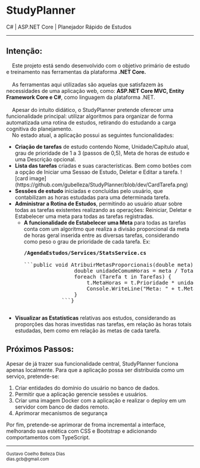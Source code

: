 <h1>StudyPlanner</h1> 
C# | ASP.NET Core | Planejador Rápido de Estudos
<hr>
<h2>Intenção:</h2>
<span>
&nbsp; &nbsp; Este projeto está sendo desenvolvido com o objetivo primário de estudo
e treinamento nas ferramentas da plataforma <strong>.NET Core.</strong>
<br/><br/>
&nbsp; &nbsp; As ferramentas aqui utilizadas são aquelas que satisfazem às necessidades
de uma aplicação web, como: <strong>ASP.NET Core MVC, Entity Framework Core e C#</strong>,
como linguagem da plataforma .NET. 
<br/><br/>
&nbsp; &nbsp; Apesar do intuito didático, o StudyPlanner pretende oferecer uma funcionalidade
principal: utilizar algoritmos para organizar de forma automatizada uma rotina 
de estudos, retirando do estudando a carga cognitiva do planejamento.<br/>
</span>
&nbsp; &nbsp; No estado atual, a aplicação possui as seguintes funcionalidades:
<ul>
    <li>
    <strong>Criação de tarefas</strong> de estudo contendo Nome, Unidade/Capítulo atual, grau de prioridade de
    1 a 3 (passos de 0,5), Meta de horas de estudo e uma Descrição opcional.
    </li>
    <li>
    <strong>Lista das tarefas</strong> criadas e suas características. Bem como botões
    com a opção de Iniciar uma Sessao de Estudo, Deletar e Editar a tarefa.
    ![card image](https://github.com/gubelleza/StudyPlanner/blob/dev/CardTarefa.png)
    </li>
    <li>
    <strong>Sessões de estudo</strong> iniciadas e concluídas pelo usuário, que contabilizam
    as horas estudadas para uma determinada tarefa.
    </li>
    <li>
    <strong>Administrar a Rotina de Estudos</strong>, permitindo ao usuário atuar sobre 
    todas as tarefas existentes realizando as operações: Reiniciar, Deletar e Estabelecer
    uma meta para todas as tarefas registradas.
        <ul>
        <li>
            <strong>A funcionalidade de Estabelecer uma Meta</strong> para todas as tarefas conta com um
            algoritmo que realiza a divisão proporcional da meta de horas geral inserida
            entre as diversas tarefas, considerando como peso o grau de prioridade de 
            cada tarefa. Ex:              
            <pre><strong>/AgendaEstudos/Services/StatsService.cs</strong>
            <br>```public void AtribuirMetasProporcionais(double meta) {
                double unidadeComumHoras = meta / TotalFatorPrioridade;            
                foreach (Tarefa t in Tarefas) {
                    t.MetaHoras = t.Prioridade * unidadeComumHoras;
                    Console.WriteLine("Meta: " + t.MetaHoras);
                }
            ```}
            </pre>                        
        </li>
        </ul>   
    </li>
    <li>
        <strong>Visualizar as Estatísticas</strong> relativas aos estudos, considerando as
        proporções das horas investidas nas tarefas, em relação às horas totais estudadas,
        bem como em relação às metas de cada tarefa.
    </li>
</ul>
<h2>Próximos Passos:</h2>
<span>
    Apesar de já trazer sua funcionalidade central, StudyPlanner funciona apenas localmente.
    Para que a aplicação possa ser distribuída como um serviço, pretende-se: 
</span>
<ol>
    <li>Criar entidades do domínio do usuário no banco de dados.</li>
    <li>Permitir que a aplicação gerencie sessões e usuários.</li>
    <li>
    Criar uma imagem Docker com a aplicação e realizar o deploy em um servidor com
    banco de dados remoto.
    </li>
    <li>Aprimorar mecanismos de segurança</li>
</ol>
<span>
    Por fim, pretende-se aprimorar de froma incremental a interface, melhorando sua
    estética com CSS e Bootstrap e adicionando comportamentos com TypeScript.
</span>
<br>
<hr>
<footer>
<small>
Gustavo Coelho Belleza Dias<br>
dias.gcb@gmail.com
</small>
</footer>
